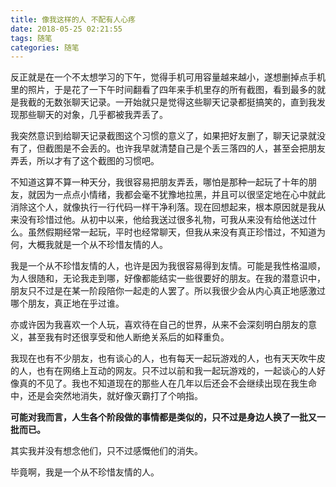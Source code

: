 ```yaml
---
title: 像我这样的人 不配有人心疼
date: 2018-05-25 02:21:55
tags: 随笔
categories: 随笔
---
```

反正就是在一个不太想学习的下午，觉得手机可用容量越来越小，遂想删掉点手机里的照片，于是花了一下午时间翻看了四年来手机里存的所有截图，看到最多的就是我截的无数张聊天记录。一开始就只是觉得这些聊天记录都挺搞笑的，直到我发现那些聊天的对象，几乎都被我弄丢了。

我突然意识到给聊天记录截图这个习惯的意义了，如果把好友删了，聊天记录就没有了，但截图是不会丢的。也许我早就清楚自己是个丢三落四的人，甚至会把朋友弄丢，所以才有了这个截图的习惯吧。
<!-- more --> 

不知道这算不算一种天分，我很容易把朋友弄丢，哪怕是那种一起玩了十年的朋友，就因为一点点小情绪，我都会毫不犹豫地拉黑，并且可以很坚定地在心中就此消除这个人，就像执行一行代码一样干净利落。现在回想起来，根本原因就是我从来没有珍惜过他。从初中以来，他给我送过很多礼物，可我从来没有给他送过什么。虽然假期经常一起玩，平时也经常聊天，但我从来没有真正珍惜过，不知道为何，大概我就是一个从不珍惜友情的人。

我是一个从不珍惜友情的人，也许是因为我很容易得到友情。可能是我性格温顺，为人很随和，无论我走到哪，好像都能结实一些很要好的朋友。在我的潜意识中，朋友只不过是在某一阶段陪你一起走的人罢了。所以我很少会从内心真正地感激过哪个朋友，真正地在乎过谁。

亦或许因为我喜欢一个人玩，喜欢待在自己的世界，从来不会深刻明白朋友的意义，甚至我有时还很享受和他人断绝关系后的如释重负。

我现在也有不少朋友，也有谈心的人，也有每天一起玩游戏的人，也有天天吹牛皮的人，也有在网络上互动的网友。只不过以前和我一起玩游戏的，一起谈心的人好像真的不见了。我也不知道现在的那些人在几年以后还会不会继续出现在我生命中，还是会突然地消失，就好像灭霸打了个响指。

**可能对我而言，人生各个阶段做的事情都是类似的，只不过是身边人换了一批又一批而已。**

其实我并没有想念他们，只不过感慨他们的消失。

毕竟啊，我是一个从不珍惜友情的人。
